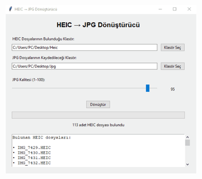 ![HeicToJpg](https://raw.githubusercontent.com/mlevent/heic-to-jpg/refs/heads/main/assets/animation.gif)
